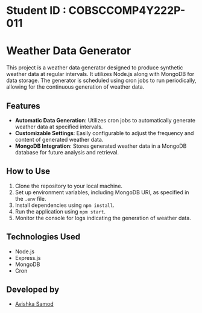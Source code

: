 # Student ID : COBSCCOMP4Y222P-011

# Weather Data Generator

This project is a weather data generator designed to produce synthetic weather data at regular intervals. It utilizes Node.js along with MongoDB for data storage. The generator is scheduled using cron jobs to run periodically, allowing for the continuous generation of weather data.

## Features

- **Automatic Data Generation**: Utilizes cron jobs to automatically generate weather data at specified intervals.
- **Customizable Settings**: Easily configurable to adjust the frequency and content of generated weather data.
- **MongoDB Integration**: Stores generated weather data in a MongoDB database for future analysis and retrieval.

## How to Use

1. Clone the repository to your local machine.
2. Set up environment variables, including MongoDB URI, as specified in the `.env` file.
3. Install dependencies using `npm install`.
4. Run the application using `npm start`.
5. Monitor the console for logs indicating the generation of weather data.

## Technologies Used

- Node.js
- Express.js
- MongoDB
- Cron

## Developed by

- [Avishka Samod](https://github.com/A-Samod) 


